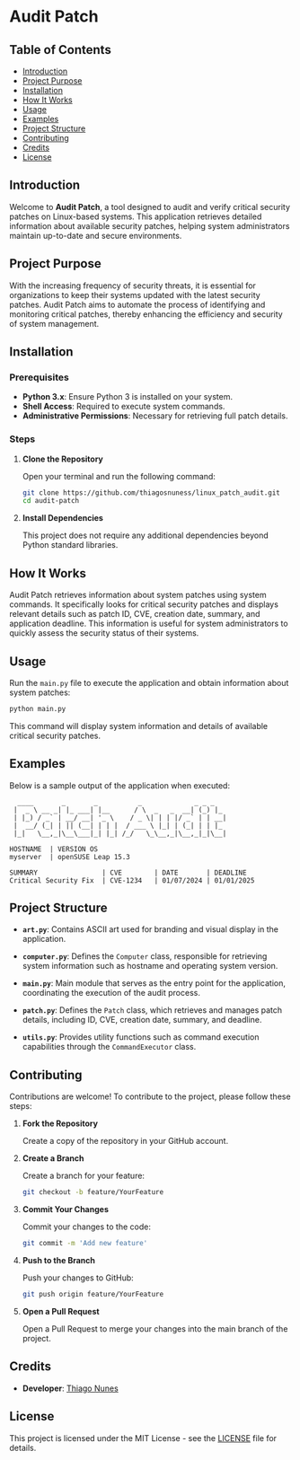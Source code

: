 # Audit Patch

## Table of Contents

- [Introduction](#introduction)
- [Project Purpose](#project-purpose)
- [Installation](#installation)
- [How It Works](#how-it-works)
- [Usage](#usage)
- [Examples](#examples)
- [Project Structure](#project-structure)
- [Contributing](#contributing)
- [Credits](#credits)
- [License](#license)

## Introduction

Welcome to **Audit Patch**, a tool designed to audit and verify critical security patches on Linux-based systems. This application retrieves detailed information about available security patches, helping system administrators maintain up-to-date and secure environments.

## Project Purpose

With the increasing frequency of security threats, it is essential for organizations to keep their systems updated with the latest security patches. Audit Patch aims to automate the process of identifying and monitoring critical patches, thereby enhancing the efficiency and security of system management.

## Installation

### Prerequisites

- **Python 3.x**: Ensure Python 3 is installed on your system.
- **Shell Access**: Required to execute system commands.
- **Administrative Permissions**: Necessary for retrieving full patch details.

### Steps

1. **Clone the Repository**

   Open your terminal and run the following command:

   ```bash
   git clone https://github.com/thiagosnuness/linux_patch_audit.git
   cd audit-patch
   ```

2. **Install Dependencies**

   This project does not require any additional dependencies beyond Python standard libraries.

## How It Works

Audit Patch retrieves information about system patches using system commands. It specifically looks for critical security patches and displays relevant details such as patch ID, CVE, creation date, summary, and application deadline. This information is useful for system administrators to quickly assess the security status of their systems.

## Usage

Run the `main.py` file to execute the application and obtain information about system patches:

```bash
python main.py
```

This command will display system information and details of available critical security patches.

## Examples

Below is a sample output of the application when executed:

```
  ____       _       _          _             _ _ _   
 |  _ \ __ _| |_ ___| |__      / \  _   _  __| (_) |_ 
 | |_) / _` | __/ __| '_ \    / _ \| | | |/ _` | | __|
 |  __/ (_| | || (__| | | |  / ___ \ |_| | (_| | | |_ 
 |_|   \__,_|\__\___|_| |_| /_/   \_\__,_|\__,_|_|\__|

HOSTNAME  | VERSION OS
myserver  | openSUSE Leap 15.3

SUMMARY                | CVE        | DATE       | DEADLINE
Critical Security Fix  | CVE-1234   | 01/07/2024 | 01/01/2025
```

## Project Structure

- **`art.py`**: Contains ASCII art used for branding and visual display in the application.

- **`computer.py`**: Defines the `Computer` class, responsible for retrieving system information such as hostname and operating system version.

- **`main.py`**: Main module that serves as the entry point for the application, coordinating the execution of the audit process.

- **`patch.py`**: Defines the `Patch` class, which retrieves and manages patch details, including ID, CVE, creation date, summary, and deadline.

- **`utils.py`**: Provides utility functions such as command execution capabilities through the `CommandExecutor` class.

## Contributing

Contributions are welcome! To contribute to the project, please follow these steps:

1. **Fork the Repository**

   Create a copy of the repository in your GitHub account.

2. **Create a Branch**

   Create a branch for your feature:

   ```bash
   git checkout -b feature/YourFeature
   ```

3. **Commit Your Changes**

   Commit your changes to the code:

   ```bash
   git commit -m 'Add new feature'
   ```

4. **Push to the Branch**

   Push your changes to GitHub:

   ```bash
   git push origin feature/YourFeature
   ```

5. **Open a Pull Request**

   Open a Pull Request to merge your changes into the main branch of the project.

## Credits

- **Developer**: [Thiago Nunes](https://github.com/thiagosnuness)

## License

This project is licensed under the MIT License - see the [LICENSE](LICENSE) file for details.